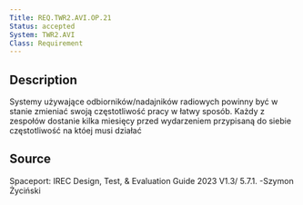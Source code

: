 ```yaml
---
Title: REQ.TWR2.AVI.OP.21
Status: accepted
System: TWR2.AVI
Class: Requirement
---
```


## Description

Systemy używające odbiorników/nadajników radiowych powinny być w stanie zmieniać swoją częstotliwość pracy w łatwy sposób. Każdy z zespołów dostanie kilka miesięcy przed wydarzeniem przypisaną do siebie częstotliwość na któej musi działać

## Source

Spaceport: IREC Design, Test, & Evaluation Guide 2023 V1.3/ 5.7.1. -Szymon Życiński